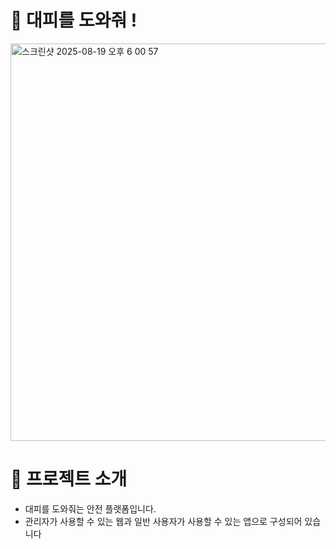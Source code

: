 # 🏃 대피를 도와줘 !
<img width="1137" height="636" alt="스크린샷 2025-08-19 오후 6 00 57" src="https://github.com/user-attachments/assets/a767d97e-538e-4574-b5a5-92b359be4812" />

# 👷 프로젝트 소개
- 대피를 도와줘는 안전 플랫폼입니다.
- 관리자가 사용할 수 있는 웹과 일반 사용자가 사용할 수 있는 앱으로 구성되어 있습니다
